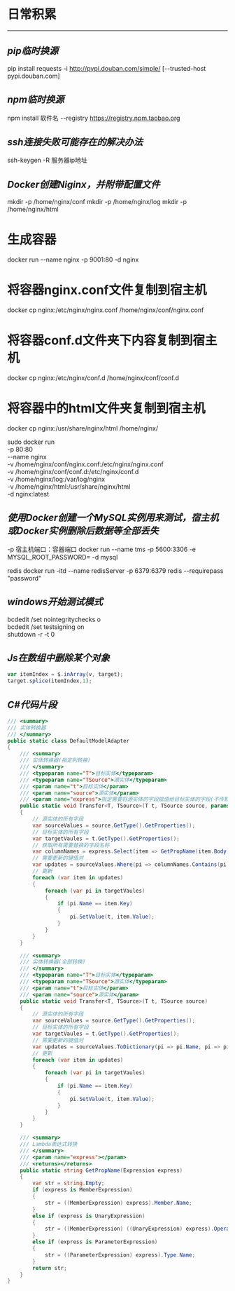 # 日常积累

---

## ***pip临时换源***

pip install requests -i http://pypi.douban.com/simple/ [--trusted-host pypi.douban.com]

## ***npm临时换源***

npm install 软件名 --registry https://registry.npm.taobao.org

## ***ssh连接失败可能存在的解决办法***

ssh-keygen -R 服务器ip地址

## ***Docker创建Niginx，并附带配置文件***

mkdir -p /home/nginx/conf
mkdir -p /home/nginx/log
mkdir -p /home/nginx/html

# 生成容器
docker run --name nginx -p 9001:80 -d nginx
# 将容器nginx.conf文件复制到宿主机
docker cp nginx:/etc/nginx/nginx.conf /home/nginx/conf/nginx.conf
# 将容器conf.d文件夹下内容复制到宿主机
docker cp nginx:/etc/nginx/conf.d /home/nginx/conf/conf.d
# 将容器中的html文件夹复制到宿主机
docker cp nginx:/usr/share/nginx/html /home/nginx/

sudo docker run \
-p 80:80 \
--name nginx \
-v /home/nginx/conf/nginx.conf:/etc/nginx/nginx.conf \
-v /home/nginx/conf/conf.d:/etc/nginx/conf.d \
-v /home/nginx/log:/var/log/nginx \
-v /home/nginx/html:/usr/share/nginx/html \
-d nginx:latest

## ***使用Docker创建一个MySQL实例用来测试，宿主机或Docker实例删除后数据等全部丢失***

-p 宿主机端口：容器端口
docker run --name tms -p 5600:3306 -e MYSQL_ROOT_PASSWORD= -d mysql

redis
docker run -itd --name redisServer -p 6379:6379 redis --requirepass "password"

## ***windows开始测试模式***

bcdedit /set nointegritychecks o  
bcdedit /set testsigning on  
shutdown  -r -t 0

## ***Js在数组中删除某个对象***

```javascript
var itemIndex = $.inArray(v, target);
target.splice(itemIndex,1);
```

## ***C#代码片段***

```csharp
/// <summary>
/// 实体转换器
/// </summary>
public static class DefaultModelAdapter
{
    /// <summary>
    /// 实体转换器(指定列转换)
    /// </summary>
    /// <typeparam name="T">目标实体</typeparam>
    /// <typeparam name="TSource">源实体</typeparam>
    /// <param name="t">目标实体</param>
    /// <param name="source">源实体</param>
    /// <param name="express">指定需要将源实体的字段赋值给目标实体的字段(不传默认全部替换)</param>
    public static void Transfer<T, TSource>(T t, TSource source, params Expression<Func<T, object>>[] express)
    {
        // 源实体的所有字段
        var sourceValues = source.GetType().GetProperties();
        // 目标实体的所有字段
        var targetVaules = t.GetType().GetProperties();
        // 获取所有需要替换的字段名称
        var columnNames = express.Select(item => GetPropName(item.Body)).ToList();
        // 需要更新的键值对
        var updates = sourceValues.Where(pi => columnNames.Contains(pi.Name)).ToDictionary(pi => pi.Name, pi => pi.GetValue(source, null));
        // 更新
        foreach (var item in updates)
        {
            foreach (var pi in targetVaules)
            {
                if (pi.Name == item.Key)
                {
                    pi.SetValue(t, item.Value);
                }
            }
        }
    }

    /// <summary>
    /// 实体转换器(全部转换)
    /// </summary>
    /// <typeparam name="T">目标实体</typeparam>
    /// <typeparam name="TSource">源实体</typeparam>
    /// <param name="t">目标实体</param>
    /// <param name="source">源实体</param>
    public static void Transfer<T, TSource>(T t, TSource source)
    {
        // 源实体的所有字段
        var sourceValues = source.GetType().GetProperties();
        // 目标实体的所有字段
        var targetVaules = t.GetType().GetProperties();
        // 需要更新的键值对
        var updates = sourceValues.ToDictionary(pi => pi.Name, pi => pi.GetValue(source, null));
        // 更新
        foreach (var item in updates)
        {
            foreach (var pi in targetVaules)
            {
                if (pi.Name == item.Key)
                {
                    pi.SetValue(t, item.Value);
                }
            }
        }
    }

    /// <summary>
    /// Lambda表达式转换
    /// </summary>
    /// <param name="express"></param>
    /// <returns></returns>
    public static string GetPropName(Expression express)
    {
        var str = string.Empty;
        if (express is MemberExpression)
        {
            str = ((MemberExpression) express).Member.Name;
        }
        else if (express is UnaryExpression)
        {
            str = ((MemberExpression) ((UnaryExpression) express).Operand).Member.Name;
        }
        else if (express is ParameterExpression)
        {
            str = ((ParameterExpression) express).Type.Name;
        }
        return str;
    }
}
```
